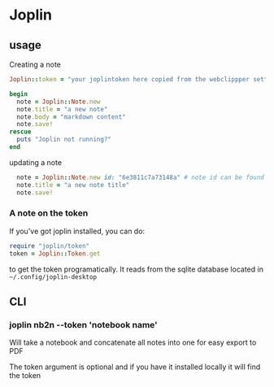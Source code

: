 # Joplin


## usage

Creating a note
```ruby
Joplin::token = "your joplintoken here copied from the webclippper settings"

begin
  note = Joplin::Note.new
  note.title = "a new note"
  note.body = "markdown content"
  note.save!
rescue
  puts "Joplin not running?"
end
```

updating a note
```ruby
  note = Joplin::Note.new id: "6e3811c7a73148a" # note id can be found in the information of any note
  note.title = "a new note title"
  note.save!
```

### A note on the token

If you've got joplin installed, you can do:

``` ruby
require "joplin/token"
token = Joplin::Token.get
```

to get the token programatically. It reads from the sqlite database located in `~/.config/joplin-desktop`


## CLI

### joplin nb2n --token <yourtoken> 'notebook name'

Will take a notebook and concatenate all notes into one for easy export to PDF

The token argument is optional and if you have it installed locally it will find the token
